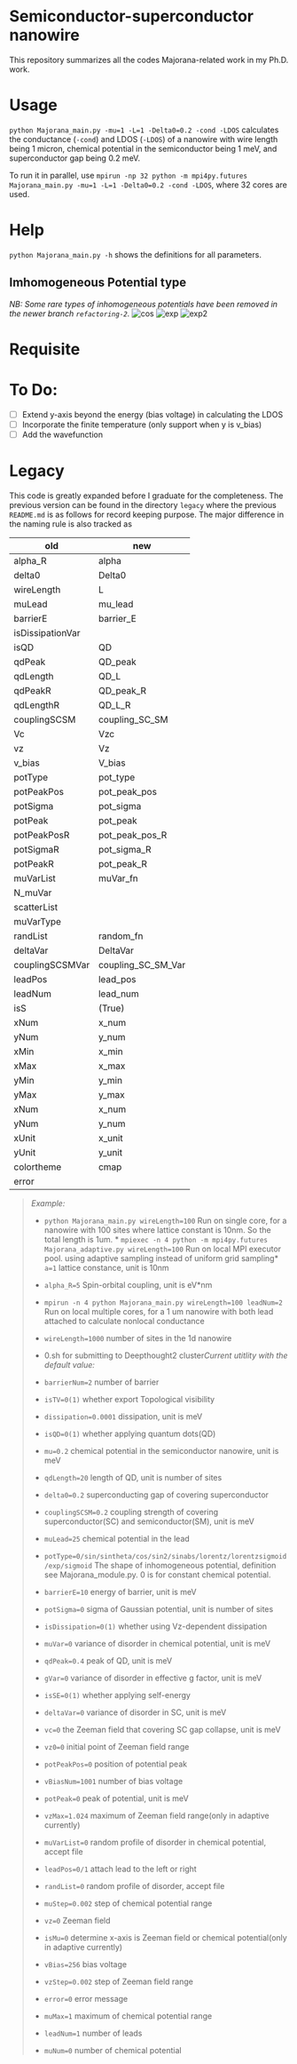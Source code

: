 # Semiconductor-superconductor nanowire
This repository summarizes all the codes Majorana-related work in my Ph.D. work.

# Usage
`python Majorana_main.py -mu=1 -L=1 -Delta0=0.2 -cond -LDOS` calculates the conductance (`-cond`) and LDOS (`-LDOS`) of a nanowire with wire length being 1 micron, chemical potential in the semiconductor being 1 meV, and superconductor gap being 0.2 meV. 

To run it in parallel, use `mpirun -np 32 python -m mpi4py.futures Majorana_main.py -mu=1 -L=1 -Delta0=0.2 -cond -LDOS`, where 32 cores are used.



# Help
`python Majorana_main.py -h` shows the definitions for all parameters.
## Imhomogeneous Potential type
*NB: Some rare types of inhomogeneous potentials have been removed in the newer branch `refactoring-2`.*
![`cos`](cos.png)
![`exp`](exp.png)
![`exp2`](exp2.png)

# Requisite


# To Do:
- [ ] Extend y-axis beyond the energy (bias voltage) in calculating the LDOS
- [ ] Incorporate the finite temperature (only support when y is v_bias)
- [ ] Add the wavefunction

# Legacy

This code is greatly expanded before I graduate for the completeness. The previous version can be found in the directory `legacy` where the previous `README.md` is as follows for record keeping purpose. The major difference in the naming rule is also tracked as

|old|new|
|---|---|
|alpha_R|alpha|
|delta0|Delta0|
|wireLength|L|
|muLead|mu_lead|
|barrierE|barrier_E|
|isDissipationVar | |
|isQD|QD|
|qdPeak|QD_peak|
|qdLength|QD_L|
|qdPeakR|QD_peak_R|
|qdLengthR|QD_L_R|
|couplingSCSM|coupling_SC_SM|
|Vc|Vzc|
|vz|Vz|
|v_bias|V_bias|
|potType|pot_type|
|potPeakPos|pot_peak_pos|
|potSigma|pot_sigma|
|potPeak|pot_peak|
|potPeakPosR|pot_peak_pos_R|
|potSigmaR|pot_sigma_R|
|potPeakR|pot_peak_R|
|muVarList|muVar_fn|
|N_muVar||
|scatterList||
|muVarType||
|randList|random_fn|
|deltaVar|DeltaVar|
|couplingSCSMVar|coupling_SC_SM_Var|
|leadPos|lead_pos|
|leadNum|lead_num|
|isS|(True)|
|xNum|x_num|
|yNum|y_num|
|xMin|x_min|
|xMax|x_max|
|yMin|y_min|
|yMax|y_max|
|xNum|x_num|
|yNum|y_num|
|xUnit|x_unit|
|yUnit|y_unit|
|colortheme|cmap|
|error||

>*Example:*
>
>
>
>* `python Majorana_main.py wireLength=100`  Run on single core, for a nanowire with 100 sites where lattice constant is 10nm. So the total length is 1um. * `mpiexec -n 4 python -m mpi4py.futures Majorana_adaptive.py wireLength=100` Run on local MPI executor pool. using adaptive sampling instead of uniform grid sampling* `a=1`    lattice constance, unit is 10nm
>
>* `alpha_R=5`    Spin-orbital coupling, unit is eV*nm
>* `mpirun -n 4 python Majorana_main.py wireLength=100 leadNum=2` Run on local multiple cores, for a 1 um nanowire with both lead attached to calculate nonlocal conductance
>* `wireLength=1000`    number of sites in the 1d nanowire
>* 0.sh for submitting to Deepthought2 cluster*Current utitlity with the default value:*
>* `barrierNum=2`    number of barrier
>* `isTV=0(1)`    whether export Topological visibility 
>* `dissipation=0.0001`   dissipation, unit is meV
>
>* `isQD=0(1)`  whether applying quantum dots(QD)
>* `mu=0.2`    chemical potential in the semiconductor nanowire, unit is meV
>* `qdLength=20`    length of QD, unit is number of sites
>* `delta0=0.2`   superconducting gap of covering superconductor
>* `couplingSCSM=0.2`    coupling strength of covering superconductor(SC) and semiconductor(SM), unit is meV
>* `muLead=25`    chemical potential in the lead
>* `potType=0/sin/sintheta/cos/sin2/sinabs/lorentz/lorentzsigmoid/exp/sigmoid`  The shape of inhomogeneous potential, definition see Majorana_module.py. 0 is for constant chemical potential.
>* `barrierE=10`    energy of barrier, unit is meV
>* `potSigma=0`    sigma of Gaussian potential, unit is number of sites
>* `isDissipation=0(1)`    whether using Vz-dependent dissipation    
>* `muVar=0`    variance of disorder in chemical potential, unit is meV
>* `qdPeak=0.4`    peak of QD, unit is meV
>* `gVar=0`    variance of disorder in effective g factor, unit is meV
>* `isSE=0(1)`    whether applying self-energy
>* `deltaVar=0` variance of disorder in SC, unit is meV
>* `vc=0`    the Zeeman field that covering SC gap collapse, unit is meV
>* `vz0=0`    initial point of Zeeman field range
>* `potPeakPos=0`    position of potential peak
>* `vBiasNum=1001`    number of bias voltage
>* `potPeak=0`    peak of potential, unit is meV
>* `vzMax=1.024`    maximum of Zeeman field range(only in adaptive currently)
>* `muVarList=0`    random profile of disorder in chemical potential, accept file
>* `leadPos=0/1`    attach lead to the left or right
>* `randList=0`    random profile of disorder, accept file
>* `muStep=0.002`    step of chemical potential range
>* `vz=0`    Zeeman field
>* `isMu=0`    determine x-axis is Zeeman field or chemical potential(only in adaptive currently)
>* `vBias=256`    bias voltage
>
>* `vzStep=0.002`    step of Zeeman field range
>* `error=0`    error message
>* `muMax=1`    maximum of chemical potential range
>* `leadNum=1`    number of leads
>* `muNum=0`    number of chemical potential


<!-- 
things to revert:
1. Change t from 25
2. Change the xNum in the old one to the one without -1 -->






